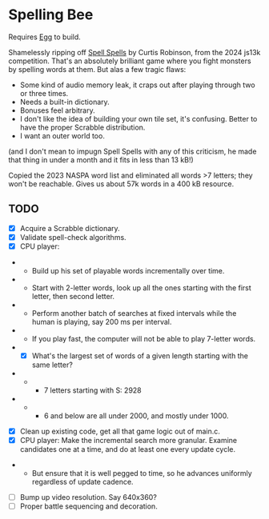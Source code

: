 # Spelling Bee

Requires [Egg](https://github.com/aksommerville/egg) to build.

Shamelessly ripping off [Spell Spells](https://js13kgames.com/2024/games/spell-spells) by Curtis Robinson, from the 2024 js13k competition.
That's an absolutely brilliant game where you fight monsters by spelling words at them.
But alas a few tragic flaws:
- Some kind of audio memory leak, it craps out after playing through two or three times.
- Needs a built-in dictionary.
- Bonuses feel arbitrary.
- I don't like the idea of building your own tile set, it's confusing. Better to have the proper Scrabble distribution.
- I want an outer world too.

(and I don't mean to impugn Spell Spells with any of this criticism, he made that thing in under a month and it fits in less than 13 kB!)

Copied the 2023 NASPA word list and eliminated all words >7 letters; they won't be reachable.
Gives us about 57k words in a 400 kB resource.

## TODO

- [x] Acquire a Scrabble dictionary.
- [x] Validate spell-check algorithms.
- [x] CPU player:
- - Build up his set of playable words incrementally over time.
- - Start with 2-letter words, look up all the ones starting with the first letter, then second letter.
- - Perform another batch of searches at fixed intervals while the human is playing, say 200 ms per interval.
- - If you play fast, the computer will not be able to play 7-letter words.
- - [x] What's the largest set of words of a given length starting with the same letter?
- - - 7 letters starting with S: 2928
- - - 6 and below are all under 2000, and mostly under 1000.

- [x] Clean up existing code, get all that game logic out of main.c.
- [x] CPU player: Make the incremental search more granular. Examine candidates one at a time, and do at least one every update cycle.
- - But ensure that it is well pegged to time, so he advances uniformly regardless of update cadence.
- [ ] Bump up video resolution. Say 640x360?
- [ ] Proper battle sequencing and decoration.
